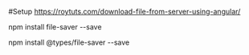 #Setup
https://roytuts.com/download-file-from-server-using-angular/

npm install file-saver --save

npm install @types/file-saver --save
